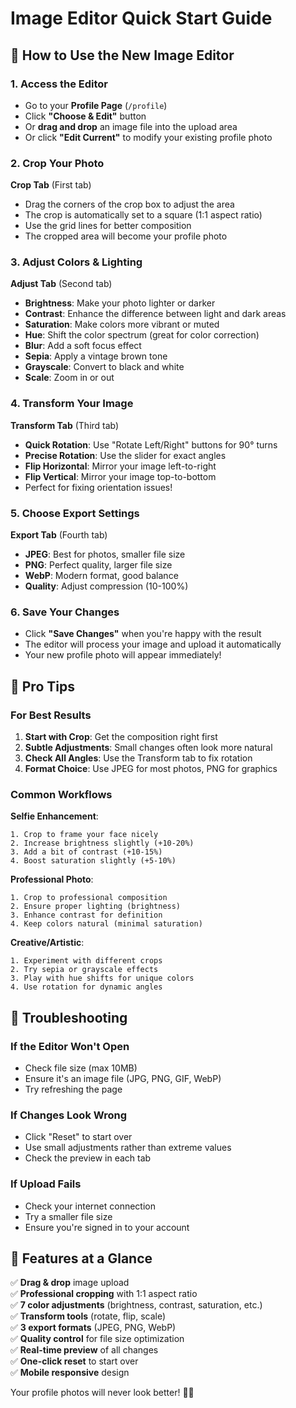 # Image Editor Quick Start Guide

## 🎯 **How to Use the New Image Editor**

### 1. **Access the Editor**
- Go to your **Profile Page** (`/profile`)
- Click **"Choose & Edit"** button
- Or **drag and drop** an image file into the upload area
- Or click **"Edit Current"** to modify your existing profile photo

### 2. **Crop Your Photo**
**Crop Tab** (First tab)
- Drag the corners of the crop box to adjust the area
- The crop is automatically set to a square (1:1 aspect ratio)
- Use the grid lines for better composition
- The cropped area will become your profile photo

### 3. **Adjust Colors & Lighting**
**Adjust Tab** (Second tab)
- **Brightness**: Make your photo lighter or darker
- **Contrast**: Enhance the difference between light and dark areas
- **Saturation**: Make colors more vibrant or muted
- **Hue**: Shift the color spectrum (great for color correction)
- **Blur**: Add a soft focus effect
- **Sepia**: Apply a vintage brown tone
- **Grayscale**: Convert to black and white
- **Scale**: Zoom in or out

### 4. **Transform Your Image**
**Transform Tab** (Third tab)
- **Quick Rotation**: Use "Rotate Left/Right" buttons for 90° turns
- **Precise Rotation**: Use the slider for exact angles
- **Flip Horizontal**: Mirror your image left-to-right
- **Flip Vertical**: Mirror your image top-to-bottom
- Perfect for fixing orientation issues!

### 5. **Choose Export Settings**
**Export Tab** (Fourth tab)
- **JPEG**: Best for photos, smaller file size
- **PNG**: Perfect quality, larger file size
- **WebP**: Modern format, good balance
- **Quality**: Adjust compression (10-100%)

### 6. **Save Your Changes**
- Click **"Save Changes"** when you're happy with the result
- The editor will process your image and upload it automatically
- Your new profile photo will appear immediately!

## 🎨 **Pro Tips**

### For Best Results
1. **Start with Crop**: Get the composition right first
2. **Subtle Adjustments**: Small changes often look more natural
3. **Check All Angles**: Use the Transform tab to fix rotation
4. **Format Choice**: Use JPEG for most photos, PNG for graphics

### Common Workflows
**Selfie Enhancement**:
```
1. Crop to frame your face nicely
2. Increase brightness slightly (+10-20%)
3. Add a bit of contrast (+10-15%)
4. Boost saturation slightly (+5-10%)
```

**Professional Photo**:
```
1. Crop to professional composition
2. Ensure proper lighting (brightness)
3. Enhance contrast for definition
4. Keep colors natural (minimal saturation)
```

**Creative/Artistic**:
```
1. Experiment with different crops
2. Try sepia or grayscale effects
3. Play with hue shifts for unique colors
4. Use rotation for dynamic angles
```

## 🚨 **Troubleshooting**

### If the Editor Won't Open
- Check file size (max 10MB)
- Ensure it's an image file (JPG, PNG, GIF, WebP)
- Try refreshing the page

### If Changes Look Wrong
- Click "Reset" to start over
- Use small adjustments rather than extreme values
- Check the preview in each tab

### If Upload Fails
- Check your internet connection
- Try a smaller file size
- Ensure you're signed in to your account

## 🎉 **Features at a Glance**

✅ **Drag & drop** image upload  
✅ **Professional cropping** with 1:1 aspect ratio  
✅ **7 color adjustments** (brightness, contrast, saturation, etc.)  
✅ **Transform tools** (rotate, flip, scale)  
✅ **3 export formats** (JPEG, PNG, WebP)  
✅ **Quality control** for file size optimization  
✅ **Real-time preview** of all changes  
✅ **One-click reset** to start over  
✅ **Mobile responsive** design  

Your profile photos will never look better! 📸✨